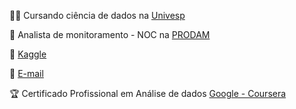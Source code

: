 👨‍🎓 Cursando ciência de dados na [Univesp](https://univesp.br/cursos/bacharel-em-ciencia-de-dados)

💼 Analista de monitoramento - NOC na [PRODAM](https://portal.prodam.sp.gov.br/)

🔭 [Kaggle](https://www.kaggle.com/bfernandodeoliveira)

📧 [E-mail](bfernandodeoliveira@gmail.com)

🏆 Certificado Profissional em Análise de dados [Google - Coursera](https://www.coursera.org/professional-certificates/google-data-analytics)

<!--
**bfernandodeoliveira/bfernandodeoliveira** is a ✨ _special_ ✨ repository because its `README.md` (this file) appears on your GitHub profile.

Here are some ideas to get you started:

- 🔭 I’m currently working on ...
- 🌱 I’m currently learning ...
- 👯 I’m looking to collaborate on ...
- 🤔 I’m looking for help with ...
- 💬 Ask me about ...
- 📫 How to reach me: ...
- 😄 Pronouns: ...
- ⚡ Fun fact: ...
-->
